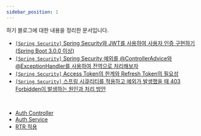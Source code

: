 ```yaml
---
sidebar_position: 1
---
```


하기 블로그에 대한 내용을 정리한 문서입니다.

- [`[Spring Security]` Spring Security와 JWT를 사용하여 사용자 인증 구현하기(Spring Boot 3.0.0 이상)](https://colabear754.tistory.com/171)
- [`[Spring Security]` Spring Security 예외를 @ControllerAdvice와 @ExceptionHandler를 사용하여 전역으로 처리해보자](https://colabear754.tistory.com/172)
- [`[Spring Security]` Access Token의 한계와 Refresh Token의 필요성](https://colabear754.tistory.com/179)
- [`[Spring Security]` 스프링 시큐리티를 적용하고 예외가 발생했을 때 403 Forbidden이 발생하는 원인과 처리 방안](https://colabear754.tistory.com/182)

<br/>


- [Auth Controller](https://github.com/g-market/b-shop-backend/blob/develop/src/main/java/com/gabia/bshop/controller/AuthController.java)
- [Auth Service](https://github.com/g-market/b-shop-backend/blob/develop/src/main/java/com/gabia/bshop/service/AuthService.java)
- [RTR 적용](https://hudi.blog/refresh-token/)
